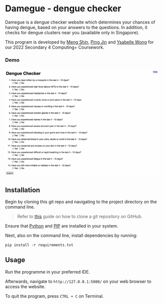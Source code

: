 # Damegue - dengue checker

Damegue is a dengue checker website which determines your chances of having dengue, based on your answers to the questions.
In addition, it checks for dengue clusters near you (available only in Singapore).

This program is developed by [Meng Shin](https://github.com/LimMengShin), [Ping Jin](https://github.com/minholly1993) and [Ysabelle Wong](https://github.com/ysabelle2006) for our 2022 Secondary 4 Computing+ Coursework.

### Demo

![Demo](img/demo.gif)

## Installation

Begin by cloning this git repo and navigating to the project directory on the command line.

> Refer to [this](https://docs.github.com/en/repositories/creating-and-managing-repositories/cloning-a-repository) guide on how to clone a git repository on GitHub.

Ensure that [Python](https://www.python.org/downloads/) and [PIP](https://pip.pypa.io/en/stable/installation/) are installed in your system.

Next, also on the command line, install dependencies by running:

```
pip install -r requirements.txt
```

## Usage

Run the programme in your preferred IDE.

Afterwards, navigate to `http://127.0.0.1:5000/` on your web browser to access the website.

To quit the program, press `CTRL + C` on Terminal.